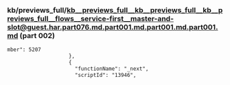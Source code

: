 ### kb/previews_full/kb__previews_full__kb__previews_full__kb__previews_full__flows__service-first__master-and-slot@guest.har.part076.md.part001.md.part001.md.part001.md (part 002)

```md
mber": 5207
                    },
                    {
                      "functionName": "_next",
                      "scriptId": "13946",
           
```

```
